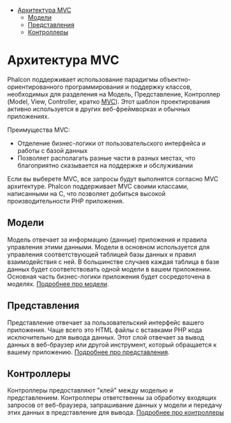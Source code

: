 <div class='article-menu'>
  <ul>
    <li>
      <a href="#architecture">Архитектура MVC</a> <ul>
        <li>
          <a href="#models">Модели</a>
        </li>
        <li>
          <a href="#views">Представления</a>
        </li>
        <li>
          <a href="#controllers">Контроллеры</a>
        </li>
      </ul>
    </li>
  </ul>
</div>

<a name='architecture'></a>

# Архитектура MVC

Phalcon поддерживает использование парадигмы объектно-ориентированного программирования и поддержку классов, необходимых для разделения на Модель, Представление, Контроллер (Model, View, Controller, кратко [MVC](https://en.wikipedia.org/wiki/Model%E2%80%93view%E2%80%93controller)). Этот шаблон проектирования активно используется в других веб-фреймворках и обычных приложениях.

Преимущества MVC:

- Отделение бизнес-логики от пользовательского интерфейса и работы с базой данных
- Позволяет располагать разные части в разных местах, что благоприятно сказывается на поддержке и обслуживании

Если вы выберете MVC, все запросы будут выполнятся согласно MVC архитектуре. Phalcon поддерживает MVC своими классами, написанными на C, что позволяет добиться высокой производительности PHP приложения.

<a name='models'></a>

## Модели

Модель отвечает за информацию (данные) приложения и правила управления этими данными. Модели в основном используется для управления соответствующей таблицей базы данных и правил взаимодействия с ней. В большинстве случаев каждая таблица в базе данных будет соответствовать одной модели в вашем приложении. Основная часть бизнес-логики приложения будет сосредоточена в моделях. [Подробнее про модели](/en/[[version]]/models).

<a name='views'></a>

## Представления

Представление отвечает за пользовательский интерфейс вашего приложения. Чаще всего это HTML файлы с вставками PHP кода исключительно для вывода данных. Этот слой отвечает за вывод данных в веб-браузер или другой инструмент, который обращается к вашему приложению. [Подробнее про представления](/en/[[version]]/views).

<a name='controllers'></a>

## Контроллеры

Контроллеры предоставляют "клей" между моделью и представлением. Контроллеры ответственны за обработку входящих запросов от веб-браузера, запрашивание данных у модели и передачу этих данных в представление для вывода. [Подробнее про контроллеры](/en/[[version]]/controllers)